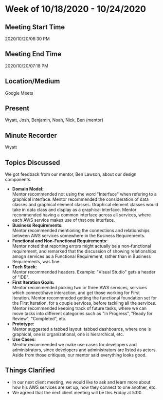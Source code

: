 # Week of 10/18/2020 - 10/24/2020

## Meeting Start Time

2020/10/20/06:30 PM

## Meeting End Time

2020/10/20/07:18 PM

## Location/Medium

Google Meets

## Present

Wyatt, Josh, Benjamin, Noah, Nick, Ben (mentor)

## Minute Recorder

Wyatt

## Topics Discussed
We got feedback from our mentor, Ben Lawson, about our design components.
<ul>
<li><b>Domain Model:</b><br/>Mentor recommended not using the word "Interface" when refering to a graphical interface. Mentor recommended the consideration of data classes and graphical element classes. Graphical element classes would take in data class and display as a graphical interface. Mentor recommended having a common interface across all services, where each AWS service makes use of that one interface.</li>
<li><b>Business Requirements:</b><br/>Mentor recommended mentioning the connections and relationships between AWS services somewhere in the Business Requirements.</li>
<li><b>Functional and Non-Functional Requirements:</b><br/>Mentor noted that reporting errors might actually be a non-functional requirement, and remarked that the discussion of showing relationships amogn services as a Functional Requirement, rather than in Business Requirements, was fine.</li>
<li><b>Tech Stack:</b><br/>Mentor recommended headers. Example: "Visual Studio" gets a header of "IDE".</li>
<li><b>First Iteration Goals:</b><br/>Mentor recommended picking two or three AWS services, services which connect/have interaction, and get those working for First Iteration. Mentor recommneded getting the functional foundation set for the First Iteration, for a couple services, before tackling all the services. Mentor recommended keeping track of future tasks, where we can move tasks into different categories such as "In Progress", "Ready for Review", "Completed", etc.</li>
<li><b>Prototype:</b><br/>Mentor suggested a tabbed layout: tabbed dashboards, where one is graphical, one is organizational, one is hierarchical, etc.</li>
<li><b>Use Cases:</b><br/>Mentor recommended we make use cases for developers and administrators, since developers and administrators are listed as actors.</li>
Aside from those critiques, our mentor said everything looks good.
</ul>

## Things Clarified
<ul>
<li>In our next client meeting, we would like to ask and learn more about how his AWS services are set up, how they connect to one another, etc.</li>
<li>We agreed that the next client meeting will be this Friday at 5:00.</li>
</ul>
